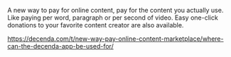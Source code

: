 A new way to pay for online content, pay for the content you actually use. Like paying per word, 
paragraph or per second of video. Easy one-click donations to your favorite content creator 
are also available.

https://decenda.com/t/new-way-pay-online-content-marketplace/where-can-the-decenda-app-be-used-for/
